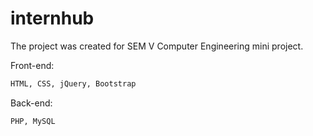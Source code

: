 # internhub
The project was created for SEM V Computer Engineering mini project.

Front-end:
```bash
HTML, CSS, jQuery, Bootstrap
```
Back-end:
```bash
PHP, MySQL
```
